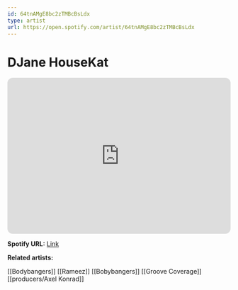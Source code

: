 ```yaml
---
id: 64tnAMgE8bc2zTMBcBsLdx
type: artist
url: https://open.spotify.com/artist/64tnAMgE8bc2zTMBcBsLdx
---
```

# DJane HouseKat

<iframe style="border-radius:12px" src="https://open.spotify.com/embed/artist/64tnAMgE8bc2zTMBcBsLdx" width="100%" height="352" frameBorder="0" allowfullscreen="" allow="autoplay; clipboard-write; encrypted-media; fullscreen; picture-in-picture" loading="lazy"></iframe>

**Spotify URL:** [Link](https://open.spotify.com/artist/64tnAMgE8bc2zTMBcBsLdx)

**Related artists:**

[[Bodybangers]]
[[Rameez]]
[[Bobybangers]]
[[Groove Coverage]]
[[producers/Axel Konrad]]
